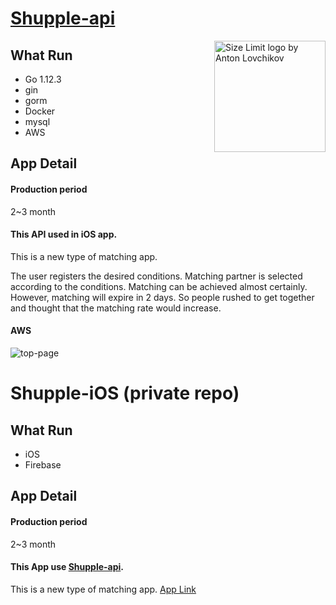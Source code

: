 # [Shupple-api](https://github.com/uma-co82/Shupple-api)

<img src="https://images.unsplash.com/photo-1541278107931-e006523892df?ixlib=rb-1.2.1&ixid=eyJhcHBfaWQiOjEyMDd9&auto=format&fit=crop&w=2851&q=80" align="right"
     title="Size Limit logo by Anton Lovchikov" width="" height="178">

## What Run

* Go 1.12.3
* gin
* gorm
* Docker
* mysql
* AWS

## App Detail

#### Production period
2~3 month

#### This API used in iOS app.
This is a new type of matching app.

The user registers the desired conditions.
Matching partner is selected according to the conditions. Matching can be achieved almost certainly.
However, matching will expire in 2 days.
So people rushed to get together and thought that the matching rate would increase.

#### AWS
![top-page](https://github.com/uma-co82/U-a_Portfolio/blob/master/AWS.png)

# Shupple-iOS (private repo)

## What Run
* iOS
* Firebase

## App Detail

#### Production period
2~3 month

#### This App use [Shupple-api](https://github.com/uma-co82/Shupple-api).
This is a new type of matching app.
[App Link]()
